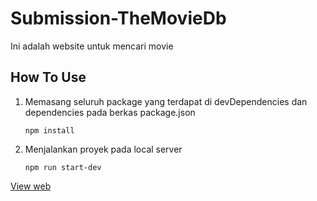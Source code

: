 # Submission-TheMovieDb
Ini adalah website untuk mencari movie

## How To Use
1. Memasang seluruh package yang terdapat di devDependencies dan dependencies pada berkas package.json

   ```npm install```

2. Menjalankan proyek pada local server

   ```npm run start-dev```
   

[View web](https://catalogmovie.netlify.app/)
